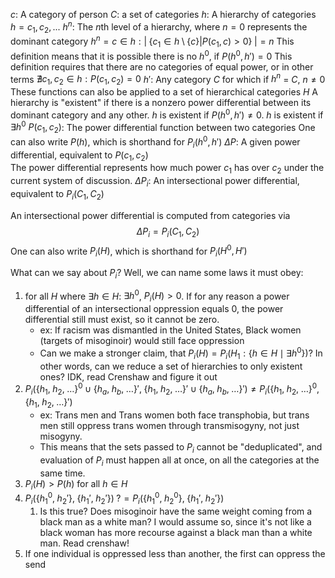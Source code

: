 $c$: A category of person
	$C$: a set of categories
$h$: A hierarchy of categories
	$h = {c_1, c_2, ...}$
	$h^n$: The $n$th level of a hierarchy, where $n=0$ represents the dominant category
		$h^n = c \in h : \left| \; \{c_1 \in h \setminus \{c\} \vert P(c_1, c) > 0\} \; \right| = n$
		This definition means that it is possible there is no $h^0$, if  $P(h^0, h') = 0$
		 This definition requires that there are no categories of equal power, or in other terms $\nexists c_1, c_2 \in h: P(c_1, c_2) = 0$
	$h'$: Any category $C$ for which if $h^n$ = $C$, $n \ne 0$
	 These functions can also be applied to a set of hierarchical categories $H$
	 A hierarchy is "existent" if there is a nonzero power differential between its dominant category and any other. 
		 $h$ is existent if $P(h^0, h') \ne 0$. 
		 $h$ is existent if $\exists h^0$
$P(c_1, c_2)$: The power differential function between two categories
	One can also write $P(h)$, which is shorthand for $P_i(h^0, h')$
$\Delta P$: A given power differential, equivalent to $P(c_1, c_2)$  
	The power differential represents how much power $c_1$ has over $c_2$ under the current system of discussion. 
$\Delta P_i$: An intersectional power differential, equivalent to $P_i(C_1, C_2)$  

An intersectional power differential is computed from categories via
$$\Delta P_i = P_i(C_1, C_2)  $$
One can also write $P_i (H)$, which is shorthand for $P_i (H^0, H')$

What can we say about $P_i$?
Well, we can name some laws it must obey:
1. for all $H$ where $\exists h \in H :$ $\exists h^0$,  $P_i\left(H  \right) > 0$. If for any reason a power differential of an intersectional oppression equals 0, the power differential still must exist, so it cannot be zero. 
	- ex: If racism was dismantled in the United States, Black women (targets of misoginoir) would still face oppression
	- Can we make a stronger claim, that $P_i(H) = P_i(H_1 : \{ h \in H \mid \exists h^0 \} )$? In other words, can we reduce a set of hierarchies to only existent ones? IDK, read Crenshaw and figure it out 
2. $P_i (\{  h_1 ,\; h_2,\; \dots \}^0 \cup \{ h_a,\; h_b,\; \dots \}', \; \{  h_1 ,\; h_2,\; \dots \}' \cup \{ h_a,\; h_b,\; \dots \}') \ne P_i (\{ h_1,\; h_2,\; \dots \}^0, \; \{ h_1,\; h_2,\; \dots \}')$
	 - ex: Trans men and Trans women both face transphobia, but trans men still oppress trans women through transmisogyny, not just misogyny. 
	 - This means that the sets passed to $P_i$ cannot be "deduplicated", and evaluation of $P_i$ must happen all at once, on all the categories at the same time. 
 3. $P_i(H) > P(h)$ for all $h \in H$
 4. $P_i (\{  h_1^0 ,\; h_2' \}, \; \{ h_1' ,\; h_2' \}) \; ?= P_i (\{  h_1^0 ,\; h_2^0 \}, \; \{ h_1' ,\; h_2' \})$
	 1. Is this true? Does misoginoir have the same weight coming from a black man as a white man? I would assume so, since it's not like a black woman has more recourse against a black man than a white man. Read crenshaw!
 5. If one individual is oppressed less than another, the first can oppress the send
